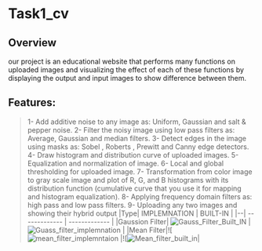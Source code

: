 # Task1_cv
## Overview
our project is an educational website that performs many functions on uploaded images and visualizing the effect of each of these functions by displaying the output and input images to show difference between them.
## Features:
> 1- Add additive noise to any image as: Uniform, Gaussian and salt & pepper noise.
> 2- Filter the noisy image using low pass filters as: Average, Gaussian and median filters.
> 3- Detect edges in the image using masks as: Sobel , Roberts , Prewitt and Canny edge detectors.
> 4- Draw histogram and distribution curve of uploaded images.
> 5- Equalization and normalization of image.
> 6- Local and global thresholding for uploaded image.
> 7- Transformation from color image to gray scale image and plot of R, G, and B
> histograms with its distribution function (cumulative curve that you use it for mapping and histogram equalization).
> 8- Applying frequency domain filters as: high pass and low pass filters.
> 9- Uploading any two images and showing their hybrid output
|Type| IMPLEMNATION | BUILT-IN |
|--| ------------- | ------------- |
|Gaussion Filter| ![Gauss_Filter_Built_IN](https://user-images.githubusercontent.com/81518078/223569917-a6fe0b01-a619-4d05-982a-daa8a42d7bc0.png)  | ![Guass_filter_implemnation](https://user-images.githubusercontent.com/81518078/223570514-02d268f8-b1f2-4706-b6ad-6d21e0ead48d.png)  |
|Mean Filter|![![mean_filter_implemntaion](https://user-images.githubusercontent.com/81518078/223573700-8e1b3283-ee90-4ba3-800f-ed6442c2f1d6.png)
|![![Mean_filter_built_in](https://user-images.githubusercontent.com/81518078/223573777-b0a7bb90-f05c-4ddc-9e7d-a56ad879f2fc.png)|

